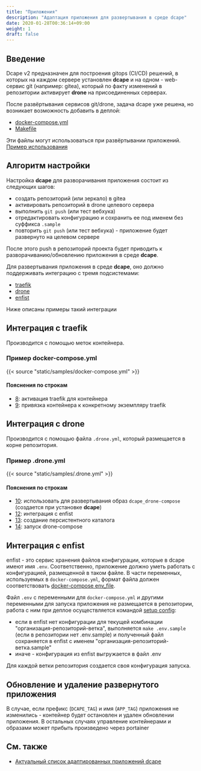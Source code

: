 ```yaml
---
title: "Приложения"
description: "Адаптация приложения для развертывания в среде dcape"
date: 2020-01-28T00:36:14+09:00
weight: 1
draft: false
---
```


## Введение

Dcape v2 предназначен для построения gitops (CI/CD) решений, в которых на каждом сервере установлен **dcape** и на одном - web-сервис git (например: gitea), который по факту изменений в репозитории активирует **drone** на присоединенных серверах.

После развёртывания сервисов git/drone, задача dcape уже решена, но возникает возможность добавить в деплой:

* [docker-compose.yml](https://github.com/dopos/dcape/blob/v2/apps/drone/dcape-app/docker-compose.yml)
* [Makefile](https://github.com/dopos/dcape/blob/v2/apps/drone/dcape-app/Makefile)

Эти файлы могут использоваться при развёртывании приложений. [Пример использования](https://github.com/dopos/dcape-app-gomodproxy)


## Алгоритм настройки

Настройка **dcape** для разворачивания приложения состоит из следующих шагов:

* создать репозиторий (или зеркало) в gitea
* активировать репозиторий в drone целевого сервера
* выполнить `git push` (или тест вебхука)
* отредактировать конфигурацию и сохранить ее под именем без суффикса `.sample`
* повторить `git push` (или тест вебхука) - приложение будет развернуто на целевом сервере

После этого push в репозиторий проекта будет приводить к разворачиванию/обновлению приложения в среде **dcape**.

Для развертывания приложения в среде **dcape**, оно должно поддерживать интеграцию с тремя подсистемами:

* [traefik](/dcape/baseapps/traefik)
* [drone](/dcape/baseapps/drone)
* [enfist](/dcape/baseapps/enfist)

Ниже описаны примеры такий интеграции

## Интеграция с traefik

Производится с помощью меток контейнера.

### Пример docker-compose.yml

{{< source "static/samples/docker-compose.yml" >}}

#### Пояснения по строкам

* [8](/dcape/usage/apps/#static/samples/docker-compose.yml-8): активация traefik для контейнера
* [9](/dcape/usage/apps/#static/samples/docker-compose.yml-9): привязка контейнера к конкретному экземпляру traefik

## Интеграция с drone

Производится с помощью файла `.drone.yml`, который размещается в корне репозитория.

### Пример .drone.yml

{{< source "static/samples/.drone.yml" >}}

#### Пояснения по строкам

* [10](/dcape/usage/apps/#static/samples/.drone.yml-10): использовать для развертывания образ `dcape_drone-compose` (создается при установке **dcape**)
* [12](/dcape/usage/apps/#static/samples/.drone.yml-12): интеграция с enfist
* [13](/dcape/usage/apps/#static/samples/.drone.yml-13): создание персистентного каталога
* [14](/dcape/usage/apps/#static/samples/.drone.yml-14): запуск drone-compose

## Интеграция с enfist

enfist - это сервис хранения файлов конфигурации, которые в dcape имеют имя `.env`. Соответственно, приложение должно уметь работать с конфигурацией, размещенной в таком файле. В части переменных, используемых в `docker-compose.yml`, формат файла должен соответствовать [docker-compose env_file](https://docs.docker.com/compose/compose-file/compose-file-v2/#env_file).

Файл `.env` c переменными для `docker-compose.yml` и другими переменными для запуска приложения не размещается в репозитории, работа с ним при деплое осуществляется командой [setup config](/dcape/usage/apps/#static/samples/.drone.yml-12):

* если в enfist нет конфигурации для текущей комбинации "организация-репозиторий-ветка", выполняется `make .env.sample` (если в репозитории нет .env.sample) и полученный файл сохраняется в enfist с именем "организация-репозиторий-ветка.sample"
* иначе - конфигурация из enfist выгружается в файл .env

Для каждой ветки репозитория создается своя конфигурация запуска.

## Обновление и удаление развернутого приложения

В случае, если префикс (`DCAPE_TAG`) и имя (`APP_TAG`) приложения не изменились - контейнер будет остановлен и удален обновлении приложения. В остальных случаях управление контейнерами и образами может прибыть произведено через portainer

## См. также

* [Актуальный список адаптированных приложений dcape](https://github.com/dopos?q=dcape-app)

